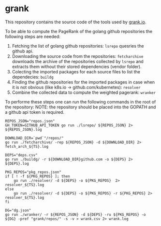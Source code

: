 # grank

This repository contains the source code of the tools used by [grank.io](https://grank.io).

To be able to compute the PageRank of the golang github repositories the following steps are needed:

1. Fetching the list of golang github repositories: `lsrepo` quesries the github api.
2. Downloading the source code from the repositories: `fetcharchive` downloads the archive of the repositories collected by `lsrepo` and extracts them without their stored dependencies (vendor folder).
3. Colecting the imported packages for each source files to list the dependecies: `buildg`
4. Finding the github repositories for the imported packages in case when it is not obvious (like k8s.io -> github.com/kubernetes): `resolver`
5. Combine the collected data to compute the weighted pagerank: `wranker`

To performe these steps one can run the following commands in the root of the repository:
NOTE: the repository should be placed into the GOPATH and a github api token is required. 

```
REPOS_JSON="repos.json"
GH_TOKEN=GITHUB_API_TOKEN go run ./lsrepo/ ${REPOS_JSON} 2> ${REPOS_JSON}.log

DOWNLOAD_DIR=`pwd`"/repos/"
go run ./fetcharchive/ -rep ${REPOS_JSON} -d ${DOWNLOAD_DIR} 2> fetch_arch_${TS}.log

DEPS="deps.csv"
go run ./buildg/ -r ${DOWNLOAD_DIR}github.com -o ${DEPS} 2> ${DEPS}.log

PKG_REPOS="pkg_repos.json"
if [ ! -f ${PKG_REPOS} ]; then
    go run ./resolver/ -d ${DEPS} -o ${PKG_REPOS}  2> resolver_${TS}.log
else
    go run ./resolver/ -d ${DEPS} -o ${PKG_REPOS} -r ${PKG_REPOS} 2> resolver_${TS}.log
fi

DG="dg.json"
go run ./wranker/ -r ${REPOS_JSON} -d ${DEPS} -ru ${PKG_REPOS} -o ${DG} -pref "grank/repos/" -s -v > wrank.csv 2> wrank.log

```